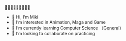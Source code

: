 🐸🐸🦄🐱‍💻🐱‍👓🐱‍🚀
- 👋 Hi, I’m Miki
- 👀 I’m interested in Animation, Maga and Game
- 🌱 I’m currently learning Computer Science （General）
- 💞️ I’m looking to collaborate on practicing


<!---
Miki-kyoku/Miki-kyoku is a ✨ special ✨ repository because its `README.md` (this file) appears on your GitHub profile.
You can click the Preview link to take a look at your changes.
--->

